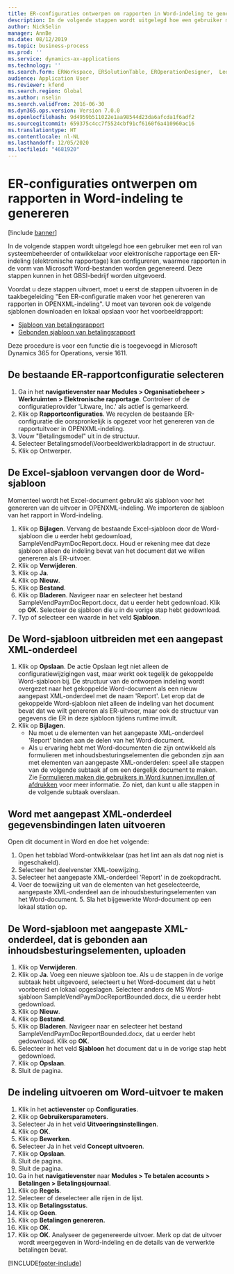 ```yaml
---
title: ER-configuraties ontwerpen om rapporten in Word-indeling te genereren
description: In de volgende stappen wordt uitgelegd hoe een gebruiker met een rol van systeembeheerder of ontwikkelaar voor elektronische rapportage een ER-indeling (elektronische rapportage) kan configureren, waarmee rapporten in de vorm van Microsoft Word-bestanden worden gegenereerd.
author: NickSelin
manager: AnnBe
ms.date: 08/12/2019
ms.topic: business-process
ms.prod: ''
ms.service: dynamics-ax-applications
ms.technology: ''
ms.search.form: ERWorkspace, ERSolutionTable, EROperationDesigner,  LedgerJournalTable, LedgerJournalTransVendPaym
audience: Application User
ms.reviewer: kfend
ms.search.region: Global
ms.author: nselin
ms.search.validFrom: 2016-06-30
ms.dyn365.ops.version: Version 7.0.0
ms.openlocfilehash: 9d4959b511022e1aa98544d23da6afcda1f6adf2
ms.sourcegitcommit: 659375c4cc7f5524cbf91cf6160f6a410960ac16
ms.translationtype: HT
ms.contentlocale: nl-NL
ms.lasthandoff: 12/05/2020
ms.locfileid: "4681920"
---
```

# <a name="design-er-configurations-to-generate-reports-in-word-format"></a>ER-configuraties ontwerpen om rapporten in Word-indeling te genereren

[!include [banner](../../includes/banner.md)]

In de volgende stappen wordt uitgelegd hoe een gebruiker met een rol van systeembeheerder of ontwikkelaar voor elektronische rapportage een ER-indeling (elektronische rapportage) kan configureren, waarmee rapporten in de vorm van Microsoft Word-bestanden worden gegenereerd. Deze stappen kunnen in het GBSI-bedrijf worden uitgevoerd.

Voordat u deze stappen uitvoert, moet u eerst de stappen uitvoeren in de taakbegeleiding "Een ER-configuratie maken voor het genereren van rapporten in OPENXML-indeling". U moet van tevoren ook de volgende sjablonen downloaden en lokaal opslaan voor het voorbeeldrapport:

- [Sjabloon van betalingsrapport](https://go.microsoft.com/fwlink/?linkid=862266)
- [Gebonden sjabloon van betalingsrapport](https://go.microsoft.com/fwlink/?linkid=862266)


Deze procedure is voor een functie die is toegevoegd in Microsoft Dynamics 365 for Operations, versie 1611.


## <a name="select-the-existing-er-report-configuration"></a>De bestaande ER-rapportconfiguratie selecteren
1. Ga in het **navigatievenster naar Modules > Organisatiebeheer > Werkruimten > Elektronische rapportage**. Controleer of de configuratieprovider 'Litware, Inc.' als actief is gemarkeerd.  
2. Klik op **Rapportconfiguraties**. We recyclen de bestaande ER-configuratie die oorspronkelijk is opgezet voor het genereren van de rapportuitvoer in OPENXML-indeling.  
3. Vouw "Betalingsmodel" uit in de structuur.
4. Selecteer Betalingsmodel\Voorbeeldwerkbladrapport in de structuur.
5. Klik op Ontwerper.

## <a name="replace-the-excel-template-with-the-word-template"></a>De Excel-sjabloon vervangen door de Word-sjabloon

Momenteel wordt het Excel-document gebruikt als sjabloon voor het genereren van de uitvoer in OPENXML-indeling. We importeren de sjabloon van het rapport in Word-indeling.

1. Klik op **Bijlagen**. Vervang de bestaande Excel-sjabloon door de Word-sjabloon die u eerder hebt gedownload, SampleVendPaymDocReport.docx. Houd er rekening mee dat deze sjabloon alleen de indeling bevat van het document dat we willen genereren als ER-uitvoer.  
2. Klik op **Verwijderen**.
3. Klik op **Ja**.
4. Klik op **Nieuw**.
5. Klik op **Bestand**.
6. Klik op **Bladeren**. Navigeer naar en selecteer het bestand SampleVendPaymDocReport.docx, dat u eerder hebt gedownload. Klik op **OK**. Selecteer de sjabloon die u in de vorige stap hebt gedownload.  
7. Typ of selecteer een waarde in het veld **Sjabloon**.

## <a name="extend-the-word-template-by-adding-a-custom-xml-part"></a>De Word-sjabloon uitbreiden met een aangepast XML-onderdeel
1. Klik op **Opslaan**. De actie Opslaan legt niet alleen de configuratiewijzigingen vast, maar werkt ook tegelijk de gekoppelde Word-sjabloon bij. De structuur van de ontworpen indeling wordt overgezet naar het gekoppelde Word-document als een nieuw aangepast XML-onderdeel met de naam 'Report'. Let erop dat de gekoppelde Word-sjabloon niet alleen de indeling van het document bevat dat we wilt genereren als ER-uitvoer, maar ook de structuur van gegevens die ER in deze sjabloon tijdens runtime invult.  
2. Klik op **Bijlagen**.
    + Nu moet u de elementen van het aangepaste XML-onderdeel 'Report' binden aan de delen van het Word-document.  
    + Als u ervaring hebt met Word-documenten die zijn ontwikkeld als formulieren met inhoudsbesturingselementen die gebonden zijn aan met elementen van aangepaste XML-onderdelen: speel alle stappen van de volgende subtaak af om een dergelijk document te maken. Zie [Formulieren maken die gebruikers in Word kunnen invullen of afdrukken](https://support.office.com/article/Create-forms-that-users-complete-or-print-in-Word-040c5cc1-e309-445b-94ac-542f732c8c8b?ui=en-US&rs=en-US&ad=US) voor meer informatie. Zo niet, dan kunt u alle stappen in de volgende subtaak overslaan.  

## <a name="get-word-with-custom-xml-part-to-do-data-bindings"></a>Word met aangepast XML-onderdeel gegevensbindingen laten uitvoeren

Open dit document in Word en doe het volgende:  
1. Open het tabblad Word-ontwikkelaar (pas het lint aan als dat nog niet is ingeschakeld).
2. Selecteer het deelvenster XML-toewijzing.
3. Selecteer het aangepaste XML-onderdeel 'Report' in de zoekopdracht.
4. Voer de toewijzing uit van de elementen van het geselecteerde, aangepaste XML-onderdeel aan de inhoudsbesturingselementen van het Word-document.  5. Sla het bijgewerkte Word-document op een lokaal station op.  

## <a name="upload-the-word-template-with-custom-xml-part-bounded-to-content-controls"></a>De Word-sjabloon met aangepaste XML-onderdeel, dat is gebonden aan inhoudsbesturingselementen, uploaden
1. Klik op **Verwijderen**.
2. Klik op **Ja**. Voeg een nieuwe sjabloon toe. Als u de stappen in de vorige subtaak hebt uitgevoerd, selecteert u het Word-document dat u hebt voorbereid en lokaal opgeslagen. Selecteer anders de MS Word-sjabloon SampleVendPaymDocReportBounded.docx, die u eerder hebt gedownload.  
3. Klik op **Nieuw**.
4. Klik op **Bestand**.
5. Klik op **Bladeren**. Navigeer naar en selecteer het bestand SampleVendPaymDocReportBounded.docx, dat u eerder hebt gedownload. Klik op **OK**.
6. Selecteer in het veld **Sjabloon** het document dat u in de vorige stap hebt gedownload.
7. Klik op **Opslaan**.
8. Sluit de pagina.

## <a name="execute-the-format-to-create-word-output"></a>De indeling uitvoeren om Word-uitvoer te maken
1. Klik in het **actievenster** op **Configuraties**.
2. Klik op **Gebruikersparameters**.
3. Selecteer Ja in het veld **Uitvoeringsinstellingen**.
4. Klik op **OK**.
5. Klik op **Bewerken**.
6. Selecteer Ja in het veld **Concept uitvoeren**.
7. Klik op **Opslaan**.
8. Sluit de pagina.
9. Sluit de pagina.
10. Ga in het **navigatievenster** naar **Modules > Te betalen accounts > Betalingen > Betalingsjournaal**.
11. Klik op **Regels**.
12. Selecteer of deselecteer alle rijen in de lijst.
13. Klik op **Betalingsstatus**.
14. Klik op **Geen**.
15. Klik op **Betalingen genereren.**
16. Klik op **OK**.
17. Klik op **OK**. Analyseer de gegenereerde uitvoer. Merk op dat de uitvoer wordt weergegeven in Word-indeling en de details van de verwerkte betalingen bevat.  



[!INCLUDE[footer-include](../../../../includes/footer-banner.md)]